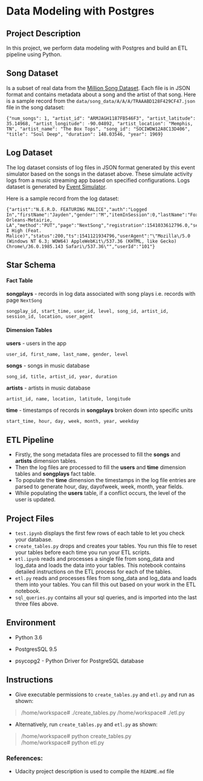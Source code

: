 # Data Modeling with Postgres

## **Project Description**
In this project, we perform data modeling with Postgres and build an ETL pipeline using Python.
 
## **Song Dataset**
Is a subset of real data from the [Million Song Dataset](http://millionsongdataset.com/). Each file is in JSON format and contains metadata about a song and the artist of that song. Here is a sample record from the ```data/song_data/A/A/A/TRAAABD128F429CF47.json``` file in the song dataset:
```
{"num_songs": 1, "artist_id": "ARMJAGH1187FB546F3", "artist_latitude": 35.14968, "artist_longitude": -90.04892, "artist_location": "Memphis, TN", "artist_name": "The Box Tops", "song_id": "SOCIWDW12A8C13D406", "title": "Soul Deep", "duration": 148.03546, "year": 1969}
```

## **Log Dataset**
The log dataset consists of log files in JSON format generated by this event simulator based on the songs in the dataset above. These simulate activity logs from a music streaming app based on specified configurations. Logs dataset is generated by [Event Simulator](https://github.com/Interana/eventsim).

Here is a sample record from the log dataset:
```
{"artist":"N.E.R.D. FEATURING MALICE","auth":"Logged In","firstName":"Jayden","gender":"M","itemInSession":0,"lastName":"Fox","length":288.9922,"level":"free","location":"New Orleans-Metairie, LA","method":"PUT","page":"NextSong","registration":1541033612796.0,"sessionId":184,"song":"Am I High (Feat. Malice)","status":200,"ts":1541121934796,"userAgent":"\"Mozilla\/5.0 (Windows NT 6.3; WOW64) AppleWebKit\/537.36 (KHTML, like Gecko) Chrome\/36.0.1985.143 Safari\/537.36\"","userId":"101"}
```

## Star Schema

#### Fact Table 
**songplays** - records in log data associated with song plays i.e. records with page `NextSong`

```
songplay_id, start_time, user_id, level, song_id, artist_id, session_id, location, user_agent
```

#### Dimension Tables
**users**  - users in the app
```
user_id, first_name, last_name, gender, level
```
**songs**  - songs in music database
```
song_id, title, artist_id, year, duration
```
**artists**  - artists in music database
```
artist_id, name, location, latitude, longitude
```
**time**  - timestamps of records in  **songplays**  broken down into specific units
```
start_time, hour, day, week, month, year, weekday
```

## ETL Pipeline
- Firstly, the song metadata files are processed to fill the **songs** and **artists** dimension tables.
- Then the log files are processed  to fill the **users** and **time** dimension tables and **songplays** fact table.
- To populate the **time** dimension the timestamps in the log file entries are parsed to generate hour, day, dayofweek, week, month, year fields.
- While populating the **users** table, if a conflict occurs, the level of the user is updated.


## Project Files
- ```test.ipynb``` displays the first few rows of each table to let you check your database.
- ```create_tables.py``` drops and creates your tables. You run this file to reset your tables before each time you run your ETL scripts.
- ```etl.ipynb``` reads and processes a single file from song_data and log_data and loads the data into your tables. This notebook contains detailed instructions on the ETL process for each of the tables.
- ```etl.py``` reads and processes files from song_data and log_data and loads them into your tables. You can fill this out based on your work in the ETL notebook.
- ```sql_queries.py``` contains all your sql queries, and is imported into the last three files above.

## Environment 
- Python 3.6

- PostgresSQL 9.5

- psycopg2 - Python Driver for PostgreSQL database


## Instructions
- Give executable permissions to ```create_tables.py``` and ```etl.py``` and run as shown:
> /home/workspace# ./create_tables.py 
> /home/workspace# ./etl.py 

- Alternatively, run ```create_tables.py``` and ```etl.py``` as shown:
> /home/workspace# python create_tables.py  
> /home/workspace# python etl.py

 ### References:
- Udacity project description is used to compile the ```README.md``` file